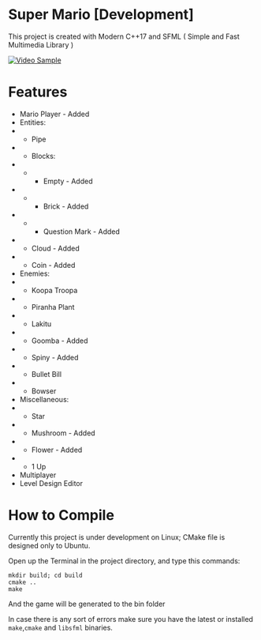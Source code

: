# Super Mario [Development]
This project is created with Modern C++17 and SFML ( Simple and Fast Multimedia Library )

[![Video Sample](https://img.youtube.com/vi/5ow_ju4iNLo/0.jpg)](https://www.youtube.com/watch?v=5ow_ju4iNLo)

# Features
* Mario Player - Added
* Entities:
* - Pipe
* - Blocks:
* - - Empty - Added
* - - Brick - Added
* - - Question Mark - Added
* - Cloud - Added
* - Coin - Added
* Enemies:
* - Koopa Troopa
* - Piranha Plant
* - Lakitu
* - Goomba - Added
* - Spiny - Added
* - Bullet Bill
* - Bowser
* Miscellaneous:
* - Star
* - Mushroom - Added
* - Flower - Added
* - 1 Up
* Multiplayer
* Level Design Editor

# How to Compile
Currently this project is under development on Linux; CMake file is designed only to Ubuntu.

Open up the Terminal in the project directory, and type this commands:
```
mkdir build; cd build
cmake ..
make
```
And the game will be generated to the bin folder

In case there is any sort of errors make sure you have the latest or installed `make`,`cmake` and `libsfml` binaries.
